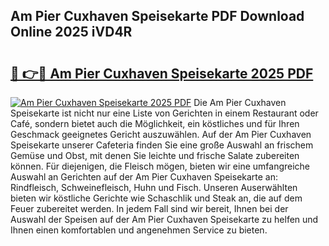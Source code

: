 ## Am Pier Cuxhaven Speisekarte PDF Download Online 2025 iVD4R

# <h2><a href="http://gcdpwpe.nevu.top/?p=Am+Pier+Cuxhaven+Speisekarte">🔗 👉🔴 Am Pier Cuxhaven Speisekarte 2025 PDF</a></h2>

[![Am Pier Cuxhaven Speisekarte 2025 PDF](https://i.imgur.com/dBaPXMq.png)](http://gcdpwpe.nevu.top/?p=Am+Pier+Cuxhaven+Speisekarte)
Die Am Pier Cuxhaven Speisekarte ist nicht nur eine Liste von Gerichten in einem Restaurant oder Café, sondern bietet auch die Möglichkeit, ein köstliches und für Ihren Geschmack geeignetes Gericht auszuwählen. Auf der Am Pier Cuxhaven Speisekarte unserer Cafeteria finden Sie eine große Auswahl an frischem Gemüse und Obst, mit denen Sie leichte und frische Salate zubereiten können. Für diejenigen, die Fleisch mögen, bieten wir eine umfangreiche Auswahl an Gerichten auf der Am Pier Cuxhaven Speisekarte an: Rindfleisch, Schweinefleisch, Huhn und Fisch. Unseren Auserwählten bieten wir köstliche Gerichte wie Schaschlik und Steak an, die auf dem Feuer zubereitet werden. In jedem Fall sind wir bereit, Ihnen bei der Auswahl der Speisen auf der Am Pier Cuxhaven Speisekarte zu helfen und Ihnen einen komfortablen und angenehmen Service zu bieten.
